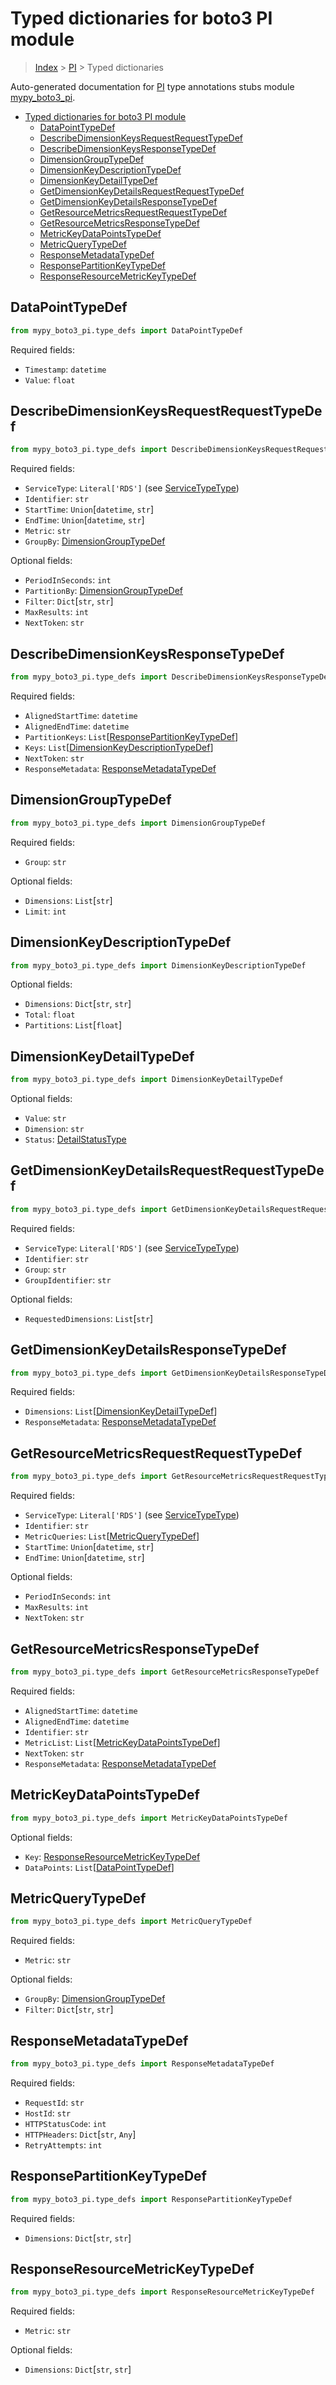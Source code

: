 # Typed dictionaries for boto3 PI module

> [Index](..) > [PI](.) > Typed dictionaries

Auto-generated documentation for
[PI](https://boto3.amazonaws.com/v1/documentation/api/latest/reference/services/pi.html#PI)
type annotations stubs module
[mypy_boto3_pi](https://pypi.org/project/mypy-boto3-pi/).

- [Typed dictionaries for boto3 PI module](#typed-dictionaries-for-boto3-pi-module)
  - [DataPointTypeDef](#datapointtypedef)
  - [DescribeDimensionKeysRequestRequestTypeDef](#describedimensionkeysrequestrequesttypedef)
  - [DescribeDimensionKeysResponseTypeDef](#describedimensionkeysresponsetypedef)
  - [DimensionGroupTypeDef](#dimensiongrouptypedef)
  - [DimensionKeyDescriptionTypeDef](#dimensionkeydescriptiontypedef)
  - [DimensionKeyDetailTypeDef](#dimensionkeydetailtypedef)
  - [GetDimensionKeyDetailsRequestRequestTypeDef](#getdimensionkeydetailsrequestrequesttypedef)
  - [GetDimensionKeyDetailsResponseTypeDef](#getdimensionkeydetailsresponsetypedef)
  - [GetResourceMetricsRequestRequestTypeDef](#getresourcemetricsrequestrequesttypedef)
  - [GetResourceMetricsResponseTypeDef](#getresourcemetricsresponsetypedef)
  - [MetricKeyDataPointsTypeDef](#metrickeydatapointstypedef)
  - [MetricQueryTypeDef](#metricquerytypedef)
  - [ResponseMetadataTypeDef](#responsemetadatatypedef)
  - [ResponsePartitionKeyTypeDef](#responsepartitionkeytypedef)
  - [ResponseResourceMetricKeyTypeDef](#responseresourcemetrickeytypedef)

## DataPointTypeDef

```python
from mypy_boto3_pi.type_defs import DataPointTypeDef
```

Required fields:

- `Timestamp`: `datetime`
- `Value`: `float`

## DescribeDimensionKeysRequestRequestTypeDef

```python
from mypy_boto3_pi.type_defs import DescribeDimensionKeysRequestRequestTypeDef
```

Required fields:

- `ServiceType`: `Literal['RDS']` (see
  [ServiceTypeType](./literals.md#servicetypetype))
- `Identifier`: `str`
- `StartTime`: `Union`\[`datetime`, `str`\]
- `EndTime`: `Union`\[`datetime`, `str`\]
- `Metric`: `str`
- `GroupBy`: [DimensionGroupTypeDef](./type_defs.md#dimensiongrouptypedef)

Optional fields:

- `PeriodInSeconds`: `int`
- `PartitionBy`: [DimensionGroupTypeDef](./type_defs.md#dimensiongrouptypedef)
- `Filter`: `Dict`\[`str`, `str`\]
- `MaxResults`: `int`
- `NextToken`: `str`

## DescribeDimensionKeysResponseTypeDef

```python
from mypy_boto3_pi.type_defs import DescribeDimensionKeysResponseTypeDef
```

Required fields:

- `AlignedStartTime`: `datetime`
- `AlignedEndTime`: `datetime`
- `PartitionKeys`:
  `List`\[[ResponsePartitionKeyTypeDef](./type_defs.md#responsepartitionkeytypedef)\]
- `Keys`:
  `List`\[[DimensionKeyDescriptionTypeDef](./type_defs.md#dimensionkeydescriptiontypedef)\]
- `NextToken`: `str`
- `ResponseMetadata`:
  [ResponseMetadataTypeDef](./type_defs.md#responsemetadatatypedef)

## DimensionGroupTypeDef

```python
from mypy_boto3_pi.type_defs import DimensionGroupTypeDef
```

Required fields:

- `Group`: `str`

Optional fields:

- `Dimensions`: `List`\[`str`\]
- `Limit`: `int`

## DimensionKeyDescriptionTypeDef

```python
from mypy_boto3_pi.type_defs import DimensionKeyDescriptionTypeDef
```

Optional fields:

- `Dimensions`: `Dict`\[`str`, `str`\]
- `Total`: `float`
- `Partitions`: `List`\[`float`\]

## DimensionKeyDetailTypeDef

```python
from mypy_boto3_pi.type_defs import DimensionKeyDetailTypeDef
```

Optional fields:

- `Value`: `str`
- `Dimension`: `str`
- `Status`: [DetailStatusType](./literals.md#detailstatustype)

## GetDimensionKeyDetailsRequestRequestTypeDef

```python
from mypy_boto3_pi.type_defs import GetDimensionKeyDetailsRequestRequestTypeDef
```

Required fields:

- `ServiceType`: `Literal['RDS']` (see
  [ServiceTypeType](./literals.md#servicetypetype))
- `Identifier`: `str`
- `Group`: `str`
- `GroupIdentifier`: `str`

Optional fields:

- `RequestedDimensions`: `List`\[`str`\]

## GetDimensionKeyDetailsResponseTypeDef

```python
from mypy_boto3_pi.type_defs import GetDimensionKeyDetailsResponseTypeDef
```

Required fields:

- `Dimensions`:
  `List`\[[DimensionKeyDetailTypeDef](./type_defs.md#dimensionkeydetailtypedef)\]
- `ResponseMetadata`:
  [ResponseMetadataTypeDef](./type_defs.md#responsemetadatatypedef)

## GetResourceMetricsRequestRequestTypeDef

```python
from mypy_boto3_pi.type_defs import GetResourceMetricsRequestRequestTypeDef
```

Required fields:

- `ServiceType`: `Literal['RDS']` (see
  [ServiceTypeType](./literals.md#servicetypetype))
- `Identifier`: `str`
- `MetricQueries`:
  `List`\[[MetricQueryTypeDef](./type_defs.md#metricquerytypedef)\]
- `StartTime`: `Union`\[`datetime`, `str`\]
- `EndTime`: `Union`\[`datetime`, `str`\]

Optional fields:

- `PeriodInSeconds`: `int`
- `MaxResults`: `int`
- `NextToken`: `str`

## GetResourceMetricsResponseTypeDef

```python
from mypy_boto3_pi.type_defs import GetResourceMetricsResponseTypeDef
```

Required fields:

- `AlignedStartTime`: `datetime`
- `AlignedEndTime`: `datetime`
- `Identifier`: `str`
- `MetricList`:
  `List`\[[MetricKeyDataPointsTypeDef](./type_defs.md#metrickeydatapointstypedef)\]
- `NextToken`: `str`
- `ResponseMetadata`:
  [ResponseMetadataTypeDef](./type_defs.md#responsemetadatatypedef)

## MetricKeyDataPointsTypeDef

```python
from mypy_boto3_pi.type_defs import MetricKeyDataPointsTypeDef
```

Optional fields:

- `Key`:
  [ResponseResourceMetricKeyTypeDef](./type_defs.md#responseresourcemetrickeytypedef)
- `DataPoints`: `List`\[[DataPointTypeDef](./type_defs.md#datapointtypedef)\]

## MetricQueryTypeDef

```python
from mypy_boto3_pi.type_defs import MetricQueryTypeDef
```

Required fields:

- `Metric`: `str`

Optional fields:

- `GroupBy`: [DimensionGroupTypeDef](./type_defs.md#dimensiongrouptypedef)
- `Filter`: `Dict`\[`str`, `str`\]

## ResponseMetadataTypeDef

```python
from mypy_boto3_pi.type_defs import ResponseMetadataTypeDef
```

Required fields:

- `RequestId`: `str`
- `HostId`: `str`
- `HTTPStatusCode`: `int`
- `HTTPHeaders`: `Dict`\[`str`, `Any`\]
- `RetryAttempts`: `int`

## ResponsePartitionKeyTypeDef

```python
from mypy_boto3_pi.type_defs import ResponsePartitionKeyTypeDef
```

Required fields:

- `Dimensions`: `Dict`\[`str`, `str`\]

## ResponseResourceMetricKeyTypeDef

```python
from mypy_boto3_pi.type_defs import ResponseResourceMetricKeyTypeDef
```

Required fields:

- `Metric`: `str`

Optional fields:

- `Dimensions`: `Dict`\[`str`, `str`\]

